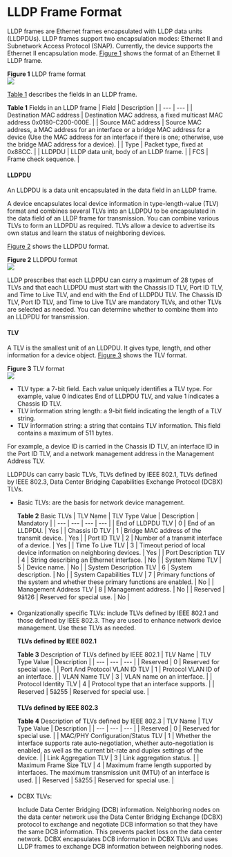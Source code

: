 LLDP Frame Format
=================

LLDP frames are Ethernet frames encapsulated with LLDP data units (LLDPDUs). LLDP frames support two encapsulation modes: Ethernet II and Subnetwork Access Protocol (SNAP). Currently, the device supports the Ethernet II encapsulation mode. [Figure 1](#EN-US_CONCEPT_0000001176662623__fig_dc_vrp_lldp_feature_000501) shows the format of an Ethernet II LLDP frame.

**Figure 1** LLDP frame format  
![](figure/en-us_image_0000001130782878.png)  

[Table 1](#EN-US_CONCEPT_0000001176662623__tab_dc_vrp_lldp_feature_000501) describes the fields in an LLDP frame.

**Table 1** Fields in an LLDP frame
| Field | Description |
| --- | --- |
| Destination MAC address | Destination MAC address, a fixed multicast MAC address 0x0180-C200-000E. |
| Source MAC address | Source MAC address, a MAC address for an interface or a bridge MAC address for a device (Use the MAC address for an interface if there is one; otherwise, use the bridge MAC address for a device). |
| Type | Packet type, fixed at 0x88CC. |
| LLDPDU | LLDP data unit, body of an LLDP frame. |
| FCS | Frame check sequence. |



#### LLDPDU

An LLDPDU is a data unit encapsulated in the data field in an LLDP frame.

A device encapsulates local device information in type-length-value (TLV) format and combines several TLVs into an LLDPDU to be encapsulated in the data field of an LLDP frame for transmission. You can combine various TLVs to form an LLDPDU as required. TLVs allow a device to advertise its own status and learn the status of neighboring devices.

[Figure 2](#EN-US_CONCEPT_0000001176662623__fig_dc_vrp_lldp_feature_000502) shows the LLDPDU format.

**Figure 2** LLDPDU format  
![](figure/en-us_image_0000001130782880.png)  

LLDP prescribes that each LLDPDU can carry a maximum of 28 types of TLVs and that each LLDPDU must start with the Chassis ID TLV, Port ID TLV, and Time to Live TLV, and end with the End of LLDPDU TLV. The Chassis ID TLV, Port ID TLV, and Time to Live TLV are mandatory TLVs, and other TLVs are selected as needed. You can determine whether to combine them into an LLDPDU for transmission.


#### TLV

A TLV is the smallest unit of an LLDPDU. It gives type, length, and other information for a device object. [Figure 3](#EN-US_CONCEPT_0000001176662623__fig_dc_vrp_lldp_feature_000503) shows the TLV format.

**Figure 3** TLV format  
![](figure/en-us_image_0000001176742539.png)

* TLV type: a 7-bit field. Each value uniquely identifies a TLV type. For example, value 0 indicates End of LLDPDU TLV, and value 1 indicates a Chassis ID TLV.
* TLV information string length: a 9-bit field indicating the length of a TLV string.
* TLV information string: a string that contains TLV information. This field contains a maximum of 511 bytes.

For example, a device ID is carried in the Chassis ID TLV, an interface ID in the Port ID TLV, and a network management address in the Management Address TLV.

LLDPDUs can carry basic TLVs, TLVs defined by IEEE 802.1, TLVs defined by IEEE 802.3, Data Center Bridging Capabilities Exchange Protocol (DCBX) TLVs.

* Basic TLVs: are the basis for network device management.
  
  **Table 2** Basic TLVs
  | TLV Name | TLV Type Value | Description | Mandatory |
  | --- | --- | --- | --- |
  | End of LLDPDU TLV | 0 | End of an LLDPDU. | Yes |
  | Chassis ID TLV | 1 | Bridge MAC address of the transmit device. | Yes |
  | Port ID TLV | 2 | Number of a transmit interface of a device. | Yes |
  | Time To Live TLV | 3 | Timeout period of local device information on neighboring devices. | Yes |
  | Port Description TLV | 4 | String describing an Ethernet interface. | No |
  | System Name TLV | 5 | Device name. | No |
  | System Description TLV | 6 | System description. | No |
  | System Capabilities TLV | 7 | Primary functions of the system and whether these primary functions are enabled. | No |
  | Management Address TLV | 8 | Management address. | No |
  | Reserved | 9â126 | Reserved for special use. | No |
* Organizationally specific TLVs: include TLVs defined by IEEE 802.1 and those defined by IEEE 802.3. They are used to enhance network device management. Use these TLVs as needed.
  
  **TLVs defined by IEEE 802.1**
  
  **Table 3** Description of TLVs defined by IEEE 802.1
  | TLV Name | TLV Type Value | Description |
  | --- | --- | --- |
  | Reserved | 0 | Reserved for special use. |
  | Port And Protocol VLAN ID TLV | 1 | Protocol VLAN ID of an interface. |
  | VLAN Name TLV | 3 | VLAN name on an interface. |
  | Protocol Identity TLV | 4 | Protocol type that an interface supports. |
  | Reserved | 5â255 | Reserved for special use. |
  
  
  
  **TLVs defined by IEEE 802.3**
  
  **Table 4** Description of TLVs defined by IEEE 802.3
  | TLV Name | TLV Type Value | Description |
  | --- | --- | --- |
  | Reserved | 0 | Reserved for special use. |
  | MAC/PHY Configuration/Status TLV | 1 | Whether the interface supports rate auto-negotiation, whether auto-negotiation is enabled, as well as the current bit-rate and duplex settings of the device. |
  | Link Aggregation TLV | 3 | Link aggregation status. |
  | Maximum Frame Size TLV | 4 | Maximum frame length supported by interfaces. The maximum transmission unit (MTU) of an interface is used. |
  | Reserved | 5â255 | Reserved for special use. |
* DCBX TLVs:
  
  Include Data Center Bridging (DCB) information. Neighboring nodes on the data center network use the Data Center Bridging Exchange (DCBX) protocol to exchange and negotiate DCB information so that they have the same DCB information. This prevents packet loss on the data center network. DCBX encapsulates DCB information in DCBX TLVs and uses LLDP frames to exchange DCB information between neighboring nodes.